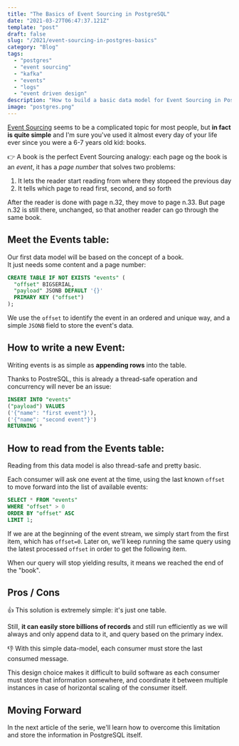 ```yaml
---
title: "The Basics of Event Sourcing in PostgreSQL"
date: "2021-03-27T06:47:37.121Z"
template: "post"
draft: false
slug: "/2021/event-sourcing-in-postgres-basics"
category: "Blog"
tags:
  - "postgres"
  - "event sourcing"
  - "kafka"
  - "events"
  - "logs"
  - "event driven design"
description: "How to build a basic data model for Event Sourcing in PostgreSQL, and let multiple clients consume one or more topics."
image: "postgres.png"
---
```


[Event Sourcing][event-sourcing] seems to be a complicated topic for most people, but 
**in fact is quite simple** and I'm sure you've used it almost every day of your life 
ever since you were a 6-7 years old kid: books.

👉 A book is the perfect Event Sourcing analogy: each page og the book is an _event_, 
it has a _page number_ that solves two problems:

1. It lets the reader start reading from where they stopeed the previous day
2. It tells which page to read first, second, and so forth

After the reader is done with page n.32, they move to page n.33. But page n.32 is 
still there, unchanged, so that another reader can go through the same book.

## Meet the Events table:

Our first data model will be based on the concept of a book.  
It just needs some content and a page number:

```sql
CREATE TABLE IF NOT EXISTS "events" (
  "offset" BIGSERIAL,
  "payload" JSONB DEFAULT '{}'
  PRIMARY KEY ("offset")
);
```

We use the `offset` to identify the event in an ordered and unique way,
and a simple `JSONB` field to store the event's data.

## How to write a new Event:

Writing events is as simple as **appending rows** into the table. 

Thanks to PostreSQL, this is already a thread-safe operation and concurrency 
will never be an issue:

```sql
INSERT INTO "events" 
("payload") VALUES
('{"name": "first event"}'),
('{"name": "second event"}')
RETURNING *
```

## How to read from the Events table:

Reading from this data model is also thread-safe and pretty basic.

Each consumer will ask one event at the time, using the last known `offset` 
to move forward into the list of available events:

```sql
SELECT * FROM "events"
WHERE "offset" > 0
ORDER BY "offset" ASC
LIMIT 1;
```

If we are at the beginning of the event stream, we simply start from the first item, 
which has `offset=0`. Later on, we'll keep running the same query using the latest
processed `offset` in order to get the following item.

When our query will stop yielding results, it means we reached the end of the "book".

## Pros / Cons

👍 This solution is extremely simple: it's just one table. 

Still, **it can easily store billions of records** and still run efficiently as we will 
always and only append data to it, and  query based on the primary index.

👎 With this simple data-model, each consumer must store the last consumed message.

This design choice makes it difficult to build software as each consumer must store that 
information somewhere, and coordinate it between multiple instances in case of horizontal 
scaling of the consumer itself.

## Moving Forward

In the next article of the serie, we'll learn how to overcome this limitation and store the information in PostgreSQL itself.

[event-sourcing]: https://www.eventstore.com/blog/what-is-event-sourcing